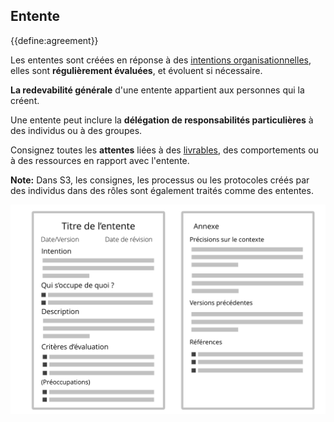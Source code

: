 ## Entente

{{define:agreement}}

Les ententes sont créées en réponse à des [intentions organisationnelles](glossary:organizational-driver), elles sont **régulièrement évaluées**, et évoluent si nécessaire.

**La redevabilité générale** d'une entente appartient aux personnes qui la créent.

Une entente peut inclure la **délégation de responsabilités particulières** à des individus ou à des groupes.

Consignez toutes les **attentes** liées à des [livrables](glossary:deliverable), des comportements ou à des ressources en rapport avec l'entente.

**Note:** Dans S3, les consignes, les processus ou les protocoles créés par des individus dans des rôles sont également traités comme des ententes.

![Modèle pour les ententes](img/templates/agreement-template.png)